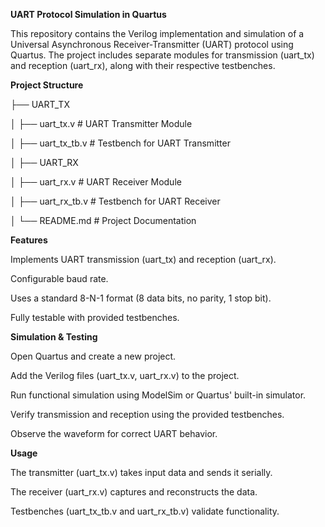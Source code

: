 **UART Protocol Simulation in Quartus**

This repository contains the Verilog implementation and simulation of a Universal Asynchronous Receiver-Transmitter (UART) protocol using Quartus. The project includes separate modules for transmission (uart_tx) and reception (uart_rx), along with their respective testbenches.

**Project Structure**

├── UART_TX

│   ├── uart_tx.v        # UART Transmitter Module

│   ├── uart_tx_tb.v     # Testbench for UART Transmitter

│
├── UART_RX

│   ├── uart_rx.v        # UART Receiver Module

│   ├── uart_rx_tb.v     # Testbench for UART Receiver

│
└── README.md            # Project Documentation


**Features**

Implements UART transmission (uart_tx) and reception (uart_rx).

Configurable baud rate.

Uses a standard 8-N-1 format (8 data bits, no parity, 1 stop bit).

Fully testable with provided testbenches.

**Simulation & Testing**

Open Quartus and create a new project.

Add the Verilog files (uart_tx.v, uart_rx.v) to the project.

Run functional simulation using ModelSim or Quartus' built-in simulator.

Verify transmission and reception using the provided testbenches.

Observe the waveform for correct UART behavior.

**Usage**

The transmitter (uart_tx.v) takes input data and sends it serially.

The receiver (uart_rx.v) captures and reconstructs the data.

Testbenches (uart_tx_tb.v and uart_rx_tb.v) validate functionality.

